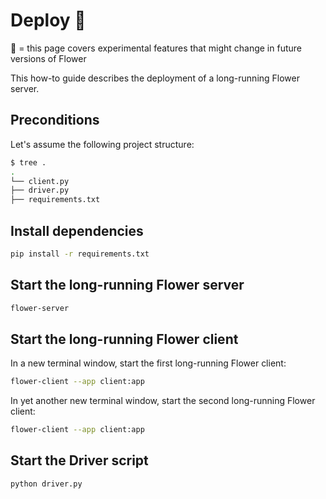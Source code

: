 # Deploy 🧪

🧪 = this page covers experimental features that might change in future versions of Flower

This how-to guide describes the deployment of a long-running Flower server.

## Preconditions

Let's assume the following project structure:

```bash
$ tree .
.
└── client.py
├── driver.py
├── requirements.txt
```

## Install dependencies

```bash
pip install -r requirements.txt
```

## Start the long-running Flower server

```bash
flower-server
```

## Start the long-running Flower client

In a new terminal window, start the first long-running Flower client:

```bash
flower-client --app client:app
```

In yet another new terminal window, start the second long-running Flower client:

```bash
flower-client --app client:app
```

## Start the Driver script

```bash
python driver.py
```
